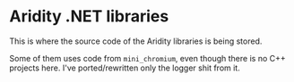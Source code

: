 # Aridity .NET libraries
This is where the source code of the Aridity libraries is being stored.

Some of them uses code from `mini_chromium`, even though there is no C++ projects here. I've ported/rewritten only the logger shit from it.
